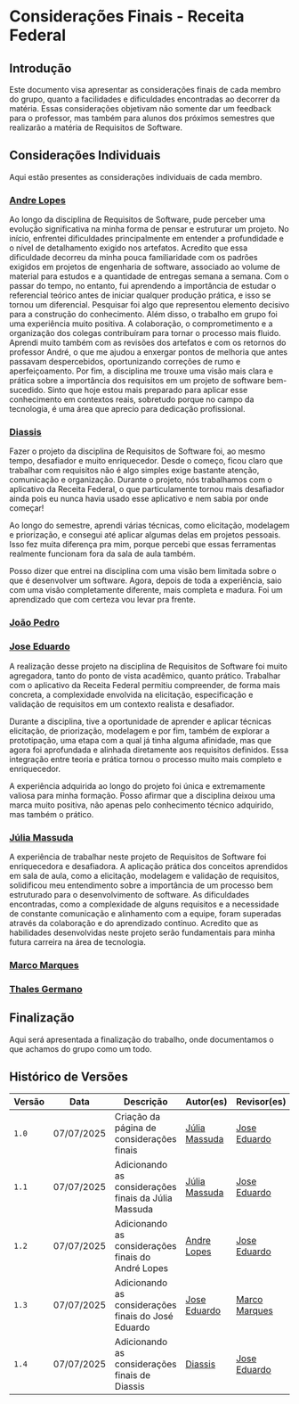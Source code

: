 # Considerações Finais - Receita Federal

## Introdução

Este documento visa apresentar as considerações finais de cada membro do grupo, quanto a facilidades e dificuldades encontradas ao decorrer da matéria. Essas considerações objetivam não somente dar um feedback para o professor, mas também para alunos dos próximos semestres que realizarão a matéria de Requisitos de Software.

## Considerações Individuais

Aqui estão presentes as considerações individuais de cada membro.


### [Andre Lopes](https://github.com/andrewslopes)

Ao longo da disciplina de Requisitos de Software, pude perceber uma evolução significativa na minha forma de pensar e estruturar um projeto. No início, enfrentei dificuldades principalmente em entender a profundidade e o nível de detalhamento exigido nos artefatos. Acredito que essa dificuldade decorreu da minha pouca familiaridade com os padrões exigidos em projetos de engenharia de software, associado ao volume de material para estudos e a quantidade de entregas semana a semana. Com o passar do tempo, no entanto, fui aprendendo a importância de estudar o referencial teórico antes de iniciar qualquer produção prática, e isso se tornou um diferencial. Pesquisar foi algo que representou elemento decisivo para a construção do conhecimento.
Além disso, o trabalho em grupo foi uma experiência muito positiva. A colaboração, o comprometimento e a organização dos colegas contribuíram para tornar o processo mais fluido. Aprendi muito também com as revisões dos artefatos e com os retornos do professor André, o que me ajudou a enxergar pontos de melhoria que antes passavam despercebidos, oportunizando correções de rumo e aperfeiçoamento. Por fim, a disciplina me trouxe uma visão mais clara e prática sobre a importância dos requisitos em um projeto de software bem-sucedido. Sinto que hoje estou mais preparado para aplicar esse conhecimento em contextos reais, sobretudo porque no campo da tecnologia, é uma área que aprecio para dedicação profissional.


### [Diassis](https://github.com/Diaxiz)

Fazer o projeto da disciplina de Requisitos de Software foi, ao mesmo tempo, desafiador e muito enriquecedor. Desde o começo, ficou claro que trabalhar com requisitos não é algo simples exige bastante atenção, comunicação e organização. Durante o projeto, nós trabalhamos com o aplicativo da Receita Federal, o que particulamente tornou mais desafiador ainda pois eu nunca havia usado esse aplicativo e nem sabia por onde começar!

Ao longo do semestre, aprendi várias técnicas, como elicitação, modelagem e priorização, e consegui até aplicar algumas delas em projetos pessoais. Isso fez muita diferença pra mim, porque percebi que essas ferramentas realmente funcionam fora da sala de aula também.

Posso dizer que entrei na disciplina com uma visão bem limitada sobre o que é desenvolver um software. Agora, depois de toda a experiência, saio com uma visão completamente diferente, mais completa e madura. Foi um aprendizado que com certeza vou levar pra frente.



### [João Pedro](https://github.com/JpRodrigues2)


### [Jose Eduardo](https://github.com/jevprado)

A realização desse projeto na disciplina de Requisitos de Software foi muito agregadora, tanto do ponto de vista acadêmico, quanto prático. Trabalhar com o aplicativo da Receita Federal permitiu compreender, de forma mais concreta, a complexidade envolvida na elicitação, especificação e validação de requisitos em um contexto realista e desafiador.

Durante a disciplina, tive a oportunidade de aprender e aplicar técnicas elicitação, de priorização,  modelagem e por fim, também de explorar a prototipação, uma etapa com a qual já tinha alguma afinidade, mas que agora foi aprofundada e alinhada diretamente aos requisitos definidos. Essa integração entre teoria e prática tornou o processo muito mais completo e enriquecedor.

A experiência adquirida ao longo do projeto foi única e extremamente valiosa para minha formação. Posso afirmar que a disciplina deixou uma marca muito positiva, não apenas pelo conhecimento técnico adquirido, mas também o prático. 


### [Júlia Massuda](https://github.com/JuliaReis18) 

A experiência de trabalhar neste projeto de Requisitos de Software foi enriquecedora e desafiadora. A aplicação prática dos conceitos aprendidos em sala de aula, como a elicitação, modelagem e validação de requisitos, solidificou meu entendimento sobre a importância de um processo bem estruturado para o desenvolvimento de software. As dificuldades encontradas, como a complexidade de alguns requisitos e a necessidade de constante comunicação e alinhamento com a equipe, foram superadas através da colaboração e do aprendizado contínuo. Acredito que as habilidades desenvolvidas neste projeto serão fundamentais para minha futura carreira na área de tecnologia.


### [Marco Marques](https://github.com/marcomarquesdc) 

### [Thales Germano](https://github.com/thalesgvl)

## Finalização

Aqui será apresentada a finalização do trabalho, onde documentamos o que achamos do grupo como um todo.

## Histórico de Versões

| Versão | Data | Descrição | Autor(es) | Revisor(es) |
| --- | --- | --- | --- | --- |
| `1.0` | 07/07/2025 | Criação da página de considerações finais | [Júlia Massuda](https://github.com/JuliaReis18) |[Jose Eduardo](https://github.com/jevprado) |
| `1.1` | 07/07/2025 | Adicionando as considerações finais da Júlia Massuda | [Júlia Massuda](https://github.com/JuliaReis18) | [Jose Eduardo](https://github.com/jevprado) |
| `1.2` | 07/07/2025 | Adicionando as considerações finais do André Lopes | [Andre Lopes](https://github.com/andrewslopes) | [Jose Eduardo](https://github.com/jevprado) |
| `1.3` | 07/07/2025 | Adicionando as considerações finais do José Eduardo | [Jose Eduardo](https://github.com/jevprado) | [Marco Marques](https://github.com/marcomarquesdc) |
| `1.4` | 07/07/2025 | Adicionando as considerações finais de Diassis | [Diassis](https://github.com/Diaxiz) | [Jose Eduardo](https://github.com/jevprado) |
